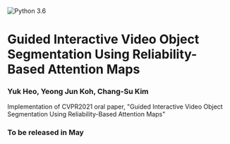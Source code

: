 ![Python 3.6](https://img.shields.io/badge/python-3.6-green.svg)
# Guided Interactive Video Object Segmentation Using Reliability-Based Attention Maps
### Yuk Heo, Yeong Jun Koh, Chang-Su Kim


<!--
[[Project page]](http://mcl.korea.ac.kr/yukheo_eccv2020/)
[[arXiv]](https://arxiv.org/abs/2007.08139)

-->

Implementation of CVPR2021 oral paper, "Guided Interactive Video Object Segmentation Using Reliability-Based Attention Maps"

### To be released in May
